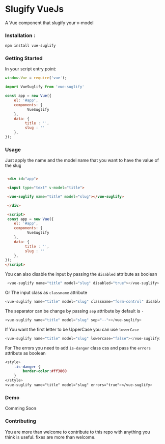 # Slugify VueJs

A Vue component that slugify your v-model

### Installation :

```javascript
npm install vue-suglify
```

### Getting Started

In your script entry point:

```javascript
window.Vue = require('vue');

import VueSuglify from 'vue-suglify'

const app = new Vue({
    el: '#app',
    components: {
          VueSuglify
    },
    data: {
         title : '',
         slug : ''
    },
});
```

### Usage

Just apply the name and the model name that you want to have the value of the slug

```html

 <div id="app">

 <input type="text" v-model="title">

 <vue-suglify name="title" model="slug"></vue-suglify>

 </div>

 <script>
 const app = new Vue({
    el: '#app',
    components: {
          VueSuglify
    },
    data: {
         title : '',
         slug : ''
    },
});
</script>
```

You can also disable the input by passing the ``disabled`` attribute as boolean

```javascript
 <vue-suglify name="title" model="slug" disabled="true"></vue-suglify>
```
Or The input class as ``classname`` attribute
```javascript
<vue-suglify name="title" model="slug" classname="form-control" disabled="true"></vue-suglify>
```
The separator can be change by passing ``sep`` attribute by default is ``-``
```javascript
<vue-suglify name="title" model="slug" sep="--"></vue-suglify>
```
If You want the first letter to be UpperCase you can use `` lowerCase ``
```javascript
<vue-suglify name="title" model="slug" lowercase="false"></vue-suglify>
```
For The errors you need to add ``is-danger`` class css and pass the ``errors`` attribute as boolean
```css
<style>
    .is-danger {
        border-color:#ff3860
    }
</style>
<vue-suglify name="title" model="slug" errors="true"></vue-suglify>
```
### Demo

Comming Soon

### Contributing

You are more than welcome to contribute to this repo with anything you think is useful. fixes are more than welcome.

